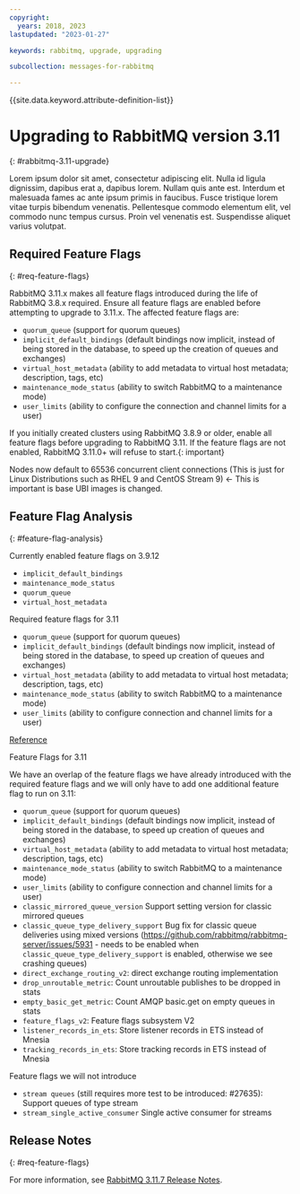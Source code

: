 ```yaml
---
copyright:
  years: 2018, 2023
lastupdated: "2023-01-27"

keywords: rabbitmq, upgrade, upgrading

subcollection: messages-for-rabbitmq

---
```


{{site.data.keyword.attribute-definition-list}}

# Upgrading to RabbitMQ version 3.11
{: #rabbitmq-3.11-upgrade}

Lorem ipsum dolor sit amet, consectetur adipiscing elit. Nulla id ligula dignissim, dapibus erat a, dapibus lorem. Nullam quis ante est. Interdum et malesuada fames ac ante ipsum primis in faucibus. Fusce tristique lorem vitae turpis bibendum venenatis. Pellentesque commodo elementum elit, vel commodo nunc tempus cursus. Proin vel venenatis est. Suspendisse aliquet varius volutpat.

## Required Feature Flags
{: #req-feature-flags}

RabbitMQ 3.11.x makes all feature flags introduced during the life of RabbitMQ 3.8.x required. Ensure all feature flags are enabled before attempting to upgrade to 3.11.x. The affected feature flags are:

- `quorum_queue` (support for quorum queues)
- `implicit_default_bindings` (default bindings now implicit, instead of being stored in the database, to speed up the creation of queues and exchanges)
- `virtual_host_metadata` (ability to add metadata to virtual host metadata; description, tags, etc)
- `maintenance_mode_status` (ability to switch RabbitMQ to a maintenance mode)
- `user_limits` (ability to configure the connection and channel limits for a user)

If you initially created clusters using RabbitMQ 3.8.9 or older, enable all feature flags before upgrading to RabbitMQ 3.11. If the feature flags are not enabled, RabbitMQ 3.11.0+ will refuse to start.{: important}

Nodes now default to 65536 concurrent client connections (This is just for Linux Distributions such as RHEL 9 and CentOS Stream 9) ← This is important is base UBI images is changed.

## Feature Flag Analysis
{: #feature-flag-analysis}

Currently enabled feature flags on 3.9.12

- `implicit_default_bindings`
- `maintenance_mode_status`
- `quorum_queue`
- `virtual_host_metadata`

Required feature flags for 3.11

- `quorum_queue` (support for quorum queues)
- `implicit_default_bindings` (default bindings now implicit, instead of being stored in the database, to speed up creation of queues and exchanges)
- `virtual_host_metadata` (ability to add metadata to virtual host metadata; description, tags, etc)
- `maintenance_mode_status` (ability to switch RabbitMQ to a maintenance mode)
- `user_limits` (ability to configure connection and channel limits for a user)

[Reference](https://blog.rabbitmq.com/posts/2022/07/required-feature-flags-in-rabbitmq-3.11/)

Feature Flags for 3.11

We have an overlap of the feature flags we have already introduced with the required feature flags and we will only have to add one additional feature flag to run on 3.11:

- `quorum_queue` (support for quorum queues)
- `implicit_default_bindings` (default bindings now implicit, instead of being stored in the database, to speed up creation of queues and exchanges)
- `virtual_host_metadata` (ability to add metadata to virtual host metadata; description, tags, etc)
- `maintenance_mode_status` (ability to switch RabbitMQ to a maintenance mode)
- `user_limits` (ability to configure connection and channel limits for a user)
- `classic_mirrored_queue_version` Support setting version for classic mirrored queues
- `classic_queue_type_delivery_support` Bug fix for classic queue deliveries using mixed versions (https://github.com/rabbitmq/rabbitmq-server/issues/5931 - needs to be enabled when
   `classic_queue_type_delivery_support` is enabled, otherwise we see crashing queues)
- `direct_exchange_routing_v2`: direct exchange routing implementation
- `drop_unroutable_metric`: Count unroutable publishes to be dropped in stats
- `empty_basic_get_metric`: Count AMQP basic.get on empty queues in stats
- `feature_flags_v2`: Feature flags subsystem V2
- `listener_records_in_ets`: Store listener records in ETS instead of Mnesia
- `tracking_records_in_ets`: Store tracking records in ETS instead of Mnesia

Feature flags we will not introduce

- `stream queues` (still requires more test to be introduced: #27635): Support queues of type stream
- `stream_single_active_consumer` Single active consumer for streams

## Release Notes
{: #req-feature-flags}

For more information, see [RabbitMQ 3.11.7 Release Notes](https://github.com/rabbitmq/rabbitmq-server/releases?page=1).
